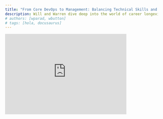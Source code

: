 ```yaml
---
title: "From Core DevOps to Management: Balancing Technical Skills and Soft Skills in High-Stakes Environments"
description: Will and Warren dive deep into the world of career longevity and adaptability in the fast-evolving tech industry. They explore the often-overlooked importance of staying with a project long enough to understand and resolve complex issues, and how job dissatisfaction can be a tool for negotiation rather than a cue to immediately move on.
# authors: [wparad, wbutton]
# tags: [hola, docusaurus]
---
```


<div style={{ display: 'flex', justifyContent: 'center', marginBottom: '2rem' }}>
        <iframe style={{ borderRadius: '10px' }} width="400" height="267" src="https://www.youtube.com/embed/qgZ26JUbZMc" title="Balancing Technical Skills and Soft Skills in High-Stakes Environments"
frameborder="0" allow="accelerometer; autoplay; clipboard-write; encrypted-media; gyroscope; picture-in-picture; web-share" allowfullscreen />
</div>

import GuestCallout from '@site/src/components/guestCallout';
import GuestImage from './guest.jpg';
import BrandImage from './brand.jpg';

<GuestCallout name="Kelsey Hightower" link="https://www.linkedin.com/in/kelsey-hightower-849b342b1/" image={GuestImage} brandImg={BrandImage} />

Will and Warren dive deep into the world of career longevity and adaptability in the fast-evolving tech industry. They explore the often-overlooked importance of staying with a project long enough to understand and resolve complex issues, and how job dissatisfaction can be a tool for negotiation rather than a cue to immediately move on.

<!-- truncate -->
They touch on early career experiences and the shift towards specialization, echoing advice from past guest Kelsey Hightower. Warren also shares his intriguing perspective on the value of early career terminations, the necessity of soft skills, and the challenges of expanding teams. The conversation will unfold to reveal a balanced view on the evolution from hands-on engineering to management roles, the continual learning required to stay relevant, and the often humorous realities behind career transitions.

Listen in as they discuss scaling career paths, the nuances of job switching, and the criticality of balancing technical and business acumen. They also delve into the personal facets of tech careers, from dealing with burnout to the idea of retirement, all while sharing our thoughts on professional books and the lessons they impart. Whether you're a tech enthusiast, a seasoned developer, or someone navigating the complexities of the tech industry, this episode promises a wealth of knowledge and a dose of humor to keep you engaged.
